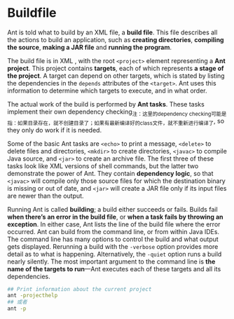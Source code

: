 # Buildfile

Ant is told what to build by an XML file, a **build file**. This file describes all the actions to build an application, such as **creating directories**, **compiling the source**, **making a JAR file** and **running the program**.

The build file is in XML , with the root `<project>` element representing a **Ant project**. This project contains **targets**, each of which represents **a stage of the project**. A target can depend on other targets, which is stated by listing the dependencies in the `depends` attributes of the `<target>`. Ant uses this information to determine which targets to execute, and in what order.

The actual work of the build is performed by **Ant tasks**. These tasks implement their own dependency checking<sub>注：这里的dependency checking可能是指：如果目录存在，就不创建目录了；如果有最新编译好的class文件，就不重新进行编译了</sub>, so they only do work if it is needed.

Some of the basic Ant tasks are `<echo>` to print a message, `<delete>` to delete files and directories, `<mkdir>` to create directories, `<javac>` to compile Java source, and `<jar>` to create an archive file. The first three of these tasks look like XML versions of shell commands, but the latter two demonstrate the power of Ant. They contain **dependency logic**, so that `<javac>` will compile only those source files for which the destination binary is missing or out of date, and `<jar>` will create a JAR file only if its input files are newer than the output.

Running Ant is called **building**; a build either succeeds or fails. Builds fail **when there’s an error in the build file**, or **when a task fails by throwing an exception**. In either case, Ant lists the line of the build file where the error occurred. Ant can build from the command line, or from within Java IDEs. The command line has many options to control the build and what output gets displayed. Rerunning a build with the `-verbose` option provides more detail as to what is happening. Alternatively, the `-quiet` option runs a build nearly silently. The most important argument to the command line is **the name of the targets to run**—Ant executes each of these targets and all its dependencies.

```bash
## Print information about the current project
ant -projecthelp
## 或者
ant -p
```
